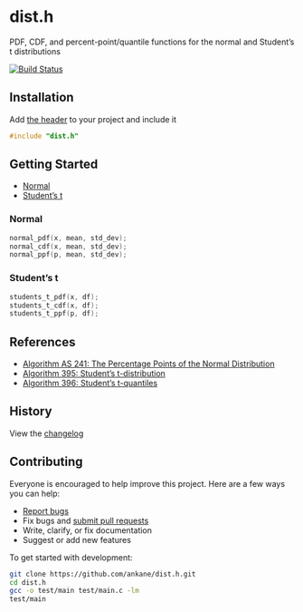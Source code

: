 # dist.h

PDF, CDF, and percent-point/quantile functions for the normal and Student’s t distributions

[![Build Status](https://github.com/ankane/dist.h/workflows/build/badge.svg?branch=master)](https://github.com/ankane/dist.h/actions)

## Installation

Add [the header](https://raw.githubusercontent.com/ankane/dist.h/v0.2.1/include/dist.h) to your project and include it

```cpp
#include "dist.h"
```

## Getting Started

- [Normal](#normal)
- [Student’s t](#students-t)

### Normal

```c
normal_pdf(x, mean, std_dev);
normal_cdf(x, mean, std_dev);
normal_ppf(p, mean, std_dev);
```

### Student’s t

```c
students_t_pdf(x, df);
students_t_cdf(x, df);
students_t_ppf(p, df);
```

## References

- [Algorithm AS 241: The Percentage Points of the Normal Distribution](https://www.jstor.org/stable/2347330)
- [Algorithm 395: Student’s t-distribution](https://dl.acm.org/doi/10.1145/355598.355599)
- [Algorithm 396: Student’s t-quantiles](https://dl.acm.org/doi/10.1145/355598.355600)

## History

View the [changelog](https://github.com/ankane/dist.h/blob/master/CHANGELOG.md)

## Contributing

Everyone is encouraged to help improve this project. Here are a few ways you can help:

- [Report bugs](https://github.com/ankane/dist.h/issues)
- Fix bugs and [submit pull requests](https://github.com/ankane/dist.h/pulls)
- Write, clarify, or fix documentation
- Suggest or add new features

To get started with development:

```sh
git clone https://github.com/ankane/dist.h.git
cd dist.h
gcc -o test/main test/main.c -lm
test/main
```
